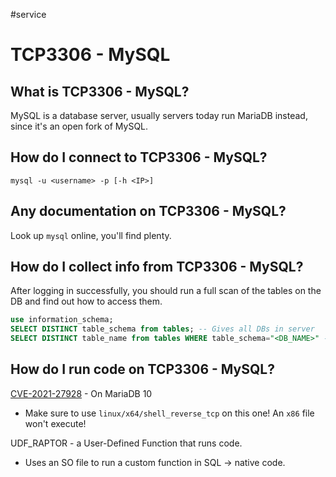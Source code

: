 #service

# TCP3306 - MySQL
## What is TCP3306 - MySQL?
MySQL is a database server, usually servers today run MariaDB instead, since it's an open fork of MySQL.

## How do I connect to TCP3306 - MySQL?
`mysql -u <username> -p [-h <IP>]`

## Any documentation on TCP3306 - MySQL?
Look up `mysql` online, you'll find plenty.

## How do I collect info from TCP3306 - MySQL?
After logging in successfully, you should run a full scan of the tables on the DB and find out how to access them.
```sql
use information_schema;
SELECT DISTINCT table_schema from tables; -- Gives all DBs in server
SELECT DISTINCT table_name from tables WHERE table_schema="<DB_NAME>" -- Gives all tables in DB.
```

## How do I run code on TCP3306 - MySQL?
[CVE-2021-27928](https://www.exploit-db.com/exploits/49765) - On MariaDB 10
* Make sure to use `linux/x64/shell_reverse_tcp` on this one! An `x86` file won't execute!

UDF_RAPTOR - a User-Defined Function that runs code.
* Uses an SO file to run a custom function in SQL -> native code.[]()
